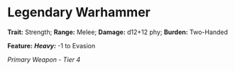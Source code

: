# Legendary Warhammer

**Trait:** Strength; **Range:** Melee; **Damage:** d12+12 phy; **Burden:** Two-Handed

**Feature:** ***Heavy:*** -1 to Evasion

*Primary Weapon - Tier 4*
